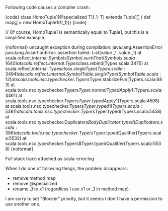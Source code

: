 Following code causes a compiler crash:

{code}
class HomoTuple1[@specialized T](_1: T) extends Tuple1[T](_1) { def map[U](f: (T=>U)) = new HomoTuple1(f(_1))}
{code}

// Of course, HomoTuple1 is semantically equal to Tuple1, but this is a simplified example.

{noformat}
uncaught exception during compilation: java.lang.AssertionError
java.lang.AssertionError: assertion failed: List(value _1, value _1)
	at scala.reflect.internal.Symbols$Symbol.suchThat(Symbols.scala:1640)
	at scala.reflect.internal.Types$class.rebind(Types.scala:3475)
	at scala.reflect.internal.Types$class.singleType(Types.scala:3494)
	at scala.reflect.internal.SymbolTable.singleType(SymbolTable.scala:12)
	at scala.tools.nsc.typechecker.Typers$Typer.stabilizeFun(Typers.scala:683)
	at scala.tools.nsc.typechecker.Typers$Typer.normalTypedApply$1(Typers.scala:4461)
	at scala.tools.nsc.typechecker.Typers$Typer.typedApply$1(Typers.scala:4508)
	at scala.tools.nsc.typechecker.Typers$Typer.typed1(Typers.scala:5381)
	at scala.tools.nsc.typechecker.Typers$Typer.typed(Typers.scala:5458)
	at scala.tools.nsc.typechecker.Duplicators$BodyDuplicator.typed(Duplicators.scala:386)
	at scala.tools.nsc.typechecker.Typers$Typer.typedQualifier(Typers.scala:5532)
	at scala.tools.nsc.typechecker.Typers$Typer.typedQualifier(Typers.scala:5538)
{noformat}

Full stack trace attached as scala-error.log

When I do one of following things, the problem disappears:
* remove method map
* remove @specialized
* rename _1 to x1 (regardless I use x1 or _1 in method map)

I am sorry to set "Blocker" priority, but it seems I don't have a permission to use another one.
